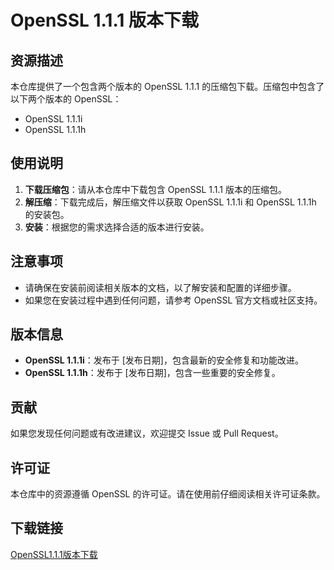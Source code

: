 # OpenSSL 1.1.1 版本下载

## 资源描述

本仓库提供了一个包含两个版本的 OpenSSL 1.1.1 的压缩包下载。压缩包中包含了以下两个版本的 OpenSSL：

- OpenSSL 1.1.1i
- OpenSSL 1.1.1h

## 使用说明

1. **下载压缩包**：请从本仓库中下载包含 OpenSSL 1.1.1 版本的压缩包。
2. **解压缩**：下载完成后，解压缩文件以获取 OpenSSL 1.1.1i 和 OpenSSL 1.1.1h 的安装包。
3. **安装**：根据您的需求选择合适的版本进行安装。

## 注意事项

- 请确保在安装前阅读相关版本的文档，以了解安装和配置的详细步骤。
- 如果您在安装过程中遇到任何问题，请参考 OpenSSL 官方文档或社区支持。

## 版本信息

- **OpenSSL 1.1.1i**：发布于 [发布日期]，包含最新的安全修复和功能改进。
- **OpenSSL 1.1.1h**：发布于 [发布日期]，包含一些重要的安全修复。

## 贡献

如果您发现任何问题或有改进建议，欢迎提交 Issue 或 Pull Request。

## 许可证

本仓库中的资源遵循 OpenSSL 的许可证。请在使用前仔细阅读相关许可证条款。

## 下载链接

[OpenSSL1.1.1版本下载](https://pan.quark.cn/s/63ad2a596953)